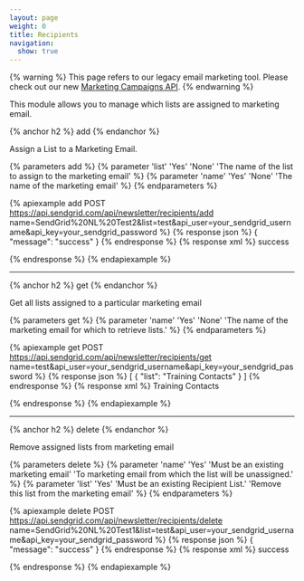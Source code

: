 ```yaml
---
layout: page
weight: 0
title: Recipients
navigation:
  show: true
---
```

{% warning %}
This page refers to our legacy email marketing tool. Please check out our new <a href="{{root_url}}/API_Reference/Marketing_Campaigns/index.html">Marketing Campaigns API</a>.
{% endwarning %}


This module allows you to manage which lists are assigned to marketing email.

{% anchor h2 %}
add
{% endanchor %}

Assign a List to a Marketing Email.


{% parameters add %}
 {% parameter 'list' 'Yes' 'None' 'The name of the list to assign to the marketing email' %}
 {% parameter 'name' 'Yes' 'None' 'The name of the marketing email' %}
{% endparameters %}


{% apiexample add POST https://api.sendgrid.com/api/newsletter/recipients/add name=SendGrid%20NL%20Test2&list=test&api_user=your_sendgrid_username&api_key=your_sendgrid_password %}
  {% response json %}
{
  "message": "success"
}
  {% endresponse %}
  {% response xml %}
<result>
   <message>success</message>
</result>

  {% endresponse %}
{% endapiexample %}

* * * * *

{% anchor h2 %}
get
{% endanchor %}

Get all lists assigned to a particular marketing email


{% parameters get %}
 {% parameter 'name' 'Yes' 'None' 'The name of the marketing email for which to retrieve lists.' %}
{% endparameters %}


{% apiexample get POST https://api.sendgrid.com/api/newsletter/recipients/get name=test&api_user=your_sendgrid_username&api_key=your_sendgrid_password %}
  {% response json %}
[
  {
    "list": "Training Contacts"
  }
]
  {% endresponse %}
  {% response xml %}
<lists>
   <list>
      <list>Training Contacts</list>
   </list>
</lists>

  {% endresponse %}
{% endapiexample %}

* * * * *

{% anchor h2 %}
delete
{% endanchor %}

Remove assigned lists from marketing email


{% parameters delete %}
 {% parameter 'name' 'Yes' 'Must be an existing marketing email' 'To marketing email from which the list will be unassigned.' %}
 {% parameter 'list' 'Yes' 'Must be an existing Recipient List.' 'Remove this list from the marketing email' %}
{% endparameters %}


{% apiexample delete POST https://api.sendgrid.com/api/newsletter/recipients/delete name=SendGrid%20NL%20Test1&list=test&api_user=your_sendgrid_username&api_key=your_sendgrid_password %}
  {% response json %}
{
  "message": "success"
}
  {% endresponse %}
  {% response xml %}
<result>
   <message>success</message>
</result>

  {% endresponse %}
{% endapiexample %}
